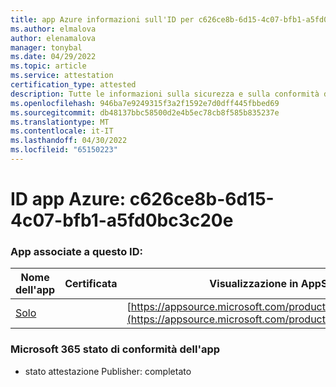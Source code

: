 ```yaml
---
title: app Azure informazioni sull'ID per c626ce8b-6d15-4c07-bfb1-a5fd0bc3c20e
ms.author: elmalova
author: elenamalova
manager: tonybal
ms.date: 04/29/2022
ms.topic: article
ms.service: attestation
certification_type: attested
description: Tutte le informazioni sulla sicurezza e sulla conformità disponibili per c626ce8b-6d15-4c07-bfb1-a5fd0bc3c20e.
ms.openlocfilehash: 946ba7e9249315f3a2f1592e7d0dff445fbbed69
ms.sourcegitcommit: db48137bbc58500d2e4b5ec78cb8f585b835237e
ms.translationtype: MT
ms.contentlocale: it-IT
ms.lasthandoff: 04/30/2022
ms.locfileid: "65150223"
---
```

# <a name="azure-app-id-c626ce8b-6d15-4c07-bfb1-a5fd0bc3c20e"></a>ID app Azure: c626ce8b-6d15-4c07-bfb1-a5fd0bc3c20e


### <a name="apps-associated-with-this-id"></a>App associate a questo ID:
| **Nome dell'app** | **Certificata** | **Visualizzazione in AppSource** |
|--------------|---------------|-----------------------|
| [Solo](../forward/WA200003826.md) |  | [https://appsource.microsoft.com/product/office/WA200003826](https://appsource.microsoft.com/product/office/WA200003826) |

### <a name="microsoft-365-app-compliance-status"></a>Microsoft 365 stato di conformità dell'app
- stato attestazione Publisher: completato
